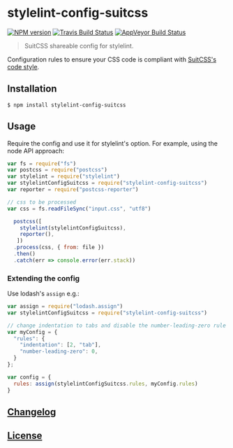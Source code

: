 # stylelint-config-suitcss
[![NPM version](http://img.shields.io/npm/v/stylelint-config-suitcss.svg)](https://www.npmjs.org/package/stylelint-config-suitcss) [![Travis Build Status](https://img.shields.io/travis/stylelint/stylelint-config-suitcss/master.svg?label=unix%20build)](https://travis-ci.org/stylelint/stylelint-config-suitcss) [![AppVeyor Build Status](https://img.shields.io/appveyor/ci/jeddy3/stylelint-config-suitcss/master.svg?label=windows%20build)](https://ci.appveyor.com/project/jeddy3/stylelint-config-suitcss)

> SuitCSS shareable config for stylelint.

Configuration rules to ensure your CSS code is compliant with [SuitCSS's code style](https://github.com/suitcss/suit/blob/master/doc/STYLE.md).

## Installation

```console
$ npm install stylelint-config-suitcss
```

## Usage

Require the config and use it for stylelint's option. For example, using the node API approach:

```js
var fs = require("fs")
var postcss = require("postcss")
var stylelint = require("stylelint")
var stylelintConfigSuitcss = require("stylelint-config-suitcss")
var reporter = require("postcss-reporter")

// css to be processed
var css = fs.readFileSync("input.css", "utf8")

  postcss([
    stylelint(stylelintConfigSuitcss),
    reporter(),
   ])
  .process(css, { from: file })
  .then()
  .catch(err => console.error(err.stack))
```

### Extending the config

Use lodash's `assign` e.g.:

```js
var assign = require("lodash.assign")
var stylelintConfigSuitcss = require("stylelint-config-suitcss")

// change indentation to tabs and disable the number-leading-zero rule
var myConfig = {
  "rules": {
    "indentation": [2, "tab"],
    "number-leading-zero": 0,
  }
};

var config = {
  rules: assign(stylelintConfigSuitcss.rules, myConfig.rules)
}

```

## [Changelog](CHANGELOG.md)

## [License](LICENSE)
